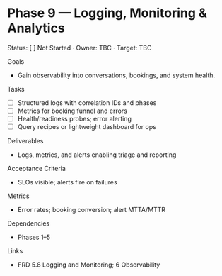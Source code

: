 # Phase 9 — Logging, Monitoring & Analytics

Status: [ ] Not Started · Owner: TBC · Target: TBC

Goals
- Gain observability into conversations, bookings, and system health.

Tasks
- [ ] Structured logs with correlation IDs and phases
- [ ] Metrics for booking funnel and errors
- [ ] Health/readiness probes; error alerting
- [ ] Query recipes or lightweight dashboard for ops

Deliverables
- Logs, metrics, and alerts enabling triage and reporting

Acceptance Criteria
- SLOs visible; alerts fire on failures

Metrics
- Error rates; booking conversion; alert MTTA/MTTR

Dependencies
- Phases 1–5

Links
- FRD 5.8 Logging and Monitoring; 6 Observability

